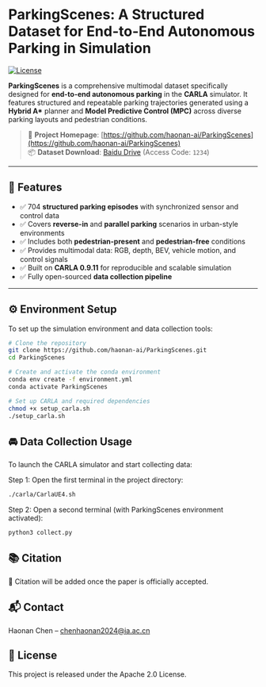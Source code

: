 # ParkingScenes: A Structured Dataset for End-to-End Autonomous Parking in Simulation

[![License](https://img.shields.io/badge/license-Apache%202.0-blue.svg)](LICENSE)

**ParkingScenes** is a comprehensive multimodal dataset specifically designed for **end-to-end autonomous parking** in the **CARLA** simulator. It features structured and repeatable parking trajectories generated using a **Hybrid A\*** planner and **Model Predictive Control (MPC)** across diverse parking layouts and pedestrian conditions.

> 🔗 **Project Homepage**: [https://github.com/haonan-ai/ParkingScenes](https://github.com/haonan-ai/ParkingScenes)  
> 📦 **Dataset Download**: [Baidu Drive](https://pan.baidu.com/s/1bPbPc0RCrA2IMFQD46KyLQ?pwd=1234) (Access Code: `1234`)

---

## 🌟 Features

- ✅ 704 **structured parking episodes** with synchronized sensor and control data  
- ✅ Covers **reverse-in** and **parallel parking** scenarios in urban-style environments  
- ✅ Includes both **pedestrian-present** and **pedestrian-free** conditions  
- ✅ Provides multimodal data: RGB, depth, BEV, vehicle motion, and control signals  
- ✅ Built on **CARLA 0.9.11** for reproducible and scalable simulation  
- ✅ Fully open-sourced **data collection pipeline**

---

## ⚙️ Environment Setup

To set up the simulation environment and data collection tools:

```bash
# Clone the repository
git clone https://github.com/haonan-ai/ParkingScenes.git
cd ParkingScenes

# Create and activate the conda environment
conda env create -f environment.yml
conda activate ParkingScenes

# Set up CARLA and required dependencies
chmod +x setup_carla.sh
./setup_carla.sh
```

## 🚘 Data Collection Usage
To launch the CARLA simulator and start collecting data:

Step 1: Open the first terminal in the project directory:
```bash
./carla/CarlaUE4.sh
```
Step 2: Open a second terminal (with ParkingScenes environment activated):
```bash
python3 collect.py
```

## 📚 Citation
📌 Citation will be added once the paper is officially accepted.

## 📬 Contact
Haonan Chen – chenhaonan2024@ia.ac.cn

## 📄 License
This project is released under the Apache 2.0 License.

